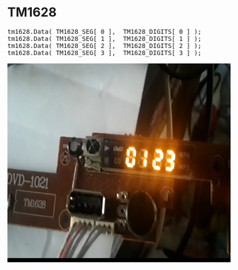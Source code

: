 # TM1628

<pre>
tm1628.Data( TM1628_SEG[ 0 ],  TM1628_DIGITS[ 0 ] );
tm1628.Data( TM1628_SEG[ 1 ],  TM1628_DIGITS[ 1 ] );
tm1628.Data( TM1628_SEG[ 2 ],  TM1628_DIGITS[ 2 ] );
tm1628.Data( TM1628_SEG[ 3 ],  TM1628_DIGITS[ 3 ] );
<div align="left">
<img align="left" width="600" height="450" src="https://github.com/josimarpereiraleite/TM1628/blob/main/Images/image_0.png">
      <a href="https://www.youtube.com/watch?v=LH-DmUjCvrw">
      <img src="https://img.youtube.com/vi/LH-DmUjCvrw/0.jpg" style="width:100%;">
      </a>    
</div>
</pre>
